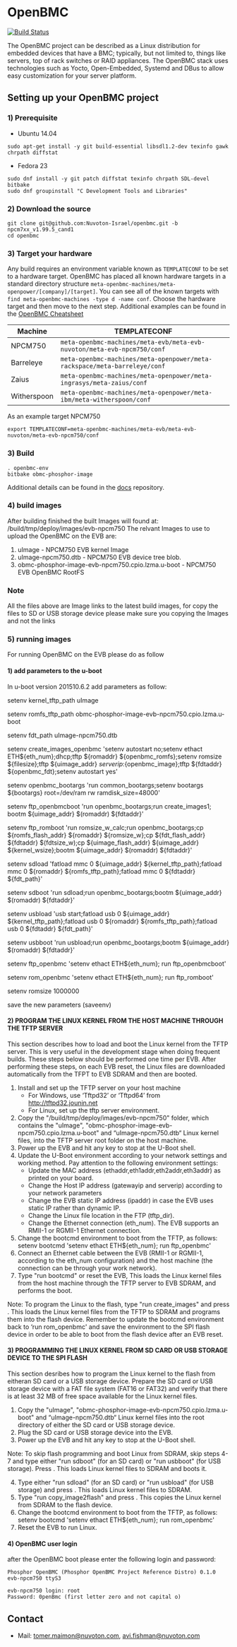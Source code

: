 # OpenBMC #

[![Build Status](https://openpower.xyz/buildStatus/icon?job=openbmc-build)](https://openpower.xyz/job/openbmc-build/)

The OpenBMC project can be described as a Linux distribution for embedded
devices that have a BMC; typically, but not limited to, things like servers,
top of rack switches or RAID appliances. The OpenBMC stack uses technologies
such as Yocto, Open-Embedded, Systemd and DBus to allow easy customization
for your server platform.


## Setting up your OpenBMC project ##

### 1) Prerequisite ###
- Ubuntu 14.04

```
sudo apt-get install -y git build-essential libsdl1.2-dev texinfo gawk chrpath diffstat
```

- Fedora 23

```
sudo dnf install -y git patch diffstat texinfo chrpath SDL-devel bitbake
sudo dnf groupinstall "C Development Tools and Libraries"
```
### 2) Download the source ###
```
git clone git@github.com:Nuvoton-Israel/openbmc.git -b npcm7xx_v1.99.5_cand1
cd openbmc
```

### 3) Target your hardware ###
Any build requires an environment variable known as `TEMPLATECONF` to be set
to a hardware target.  OpenBMC has placed all known hardware targets in a
standard directory structure `meta-openbmc-machines/meta-openpower/[company]/[target]`.
You can see all of the known targets with `find meta-openbmc-machines -type d -name conf`.
Choose the hardware target and then move to the next step. Additional examples
can be found in the [OpenBMC Cheatsheet](https://github.com/openbmc/docs/blob/master/cheatsheet.md)

Machine | TEMPLATECONF
--------|---------
NPCM750 | ```meta-openbmc-machines/meta-evb/meta-evb-nuvoton/meta-evb-npcm750/conf```
Barreleye | ```meta-openbmc-machines/meta-openpower/meta-rackspace/meta-barreleye/conf```
Zaius| ```meta-openbmc-machines/meta-openpower/meta-ingrasys/meta-zaius/conf```
Witherspoon| ```meta-openbmc-machines/meta-openpower/meta-ibm/meta-witherspoon/conf```


As an example target NPCM750
```
export TEMPLATECONF=meta-openbmc-machines/meta-evb/meta-evb-nuvoton/meta-evb-npcm750/conf
```

### 3) Build ###

```
. openbmc-env
bitbake obmc-phosphor-image
```

Additional details can be found in the [docs](https://github.com/openbmc/docs)
repository.

### 4) build images  ###
After building finished the built Images will found at:
<NPCM7xx folder>/build/tmp/deploy/images/evb-npcm750
The relvant Images to use to upload the OpenBMC on the EVB are:

1. uImage - NPCM750 EVB kernel Image
2. uImage-npcm750.dtb - NPCM750 EVB device tree blob.
3. obmc-phosphor-image-evb-npcm750.cpio.lzma.u-boot - NPCM750 EVB OpenBMC RootFS

### Note ###
All the files above are Image links to the latest build images, 
for copy the files to SD or USB storage device please make sure 
you copying the Images and not the links

### 5) running images  ###
For running OpenBMC on the EVB please do as follow

#### 1) add parameters to the u-boot ###
In u-boot version 201510.6.2 add parameters as follow:

setenv kernel_tftp_path uImage

setenv romfs_tftp_path obmc-phosphor-image-evb-npcm750.cpio.lzma.u-boot

setenv fdt_path uImage-npcm750.dtb

setenv create_images_openbmc 'setenv autostart no;setenv ethact ETH${eth_num};dhcp;tftp ${romaddr} ${openbmc_romfs};setenv romsize ${filesize};tftp ${uimage_addr} ${serverip}:${openbmc_image};tftp ${fdtaddr} ${openbmc_fdt};setenv autostart yes'

setenv openbmc_bootargs 'run common_bootargs;setenv bootargs ${bootargs} root=/dev/ram rw ramdisk_size=48000'

setenv ftp_openbmcboot 'run openbmc_bootargs;run create_images1; bootm ${uimage_addr} $(romaddr) ${fdtaddr}'

setenv ftp_romboot 'run romsize_w_calc;run openbmc_bootargs;cp ${romfs_flash_addr} ${romaddr} ${romsize_w};cp ${fdt_flash_addr} ${fdtaddr} $(fdtsize_w);cp ${uimage_flash_addr} ${uimage_addr} ${kernel_wsize};bootm ${uimage_addr} $(romaddr) ${fdtaddr}'

setenv sdload 'fatload mmc 0 ${uimage_addr} ${kernel_tftp_path};fatload mmc 0 ${romaddr} ${romfs_tftp_path};fatload mmc 0 ${fdtaddr} ${fdt_path}'

setenv sdboot 'run sdload;run openbmc_bootargs;bootm ${uimage_addr} $(romaddr) ${fdtaddr}'

setenv usbload 'usb start;fatload usb 0 ${uimage_addr} ${kernel_tftp_path};fatload usb 0 ${romaddr} ${romfs_tftp_path};fatload usb 0 ${fdtaddr} ${fdt_path}'

setenv usbboot 'run usbload;run openbmc_bootargs;bootm ${uimage_addr} $(romaddr) ${fdtaddr}'

setenv ftp_openbmc 'setenv ethact ETH${eth_num}; run ftp_openbmcboot'

setenv rom_openbmc 'setenv ethact ETH${eth_num}; run ftp_romboot'

setenv romsize 1000000

save the new parameters (saveenv)

#### 2) PROGRAM THE LINUX KERNEL FROM THE HOST MACHINE THROUGH THE TFTP SERVER ####

This section describes how to load and boot the Linux kernel from the TFTP server. This is
very useful in the development stage when doing frequent builds.
These steps below should be performed one time per EVB.
After performing these steps, on each EVB reset, the Linux files are downloaded
automatically from the TFPT to EVB SDRAM and then are booted.

1. Install and set up the TFTP server on your host machine
    - For Windows, use ‘Tftpd32’ or ‘Tftpd64’ from http://tftpd32.jounin.net
	- For Linux, set up the tftp server environment.
2. Copy the "/build/tmp/deploy/images/evb-npcm750" folder, which contains the "uImage", 
   "obmc-phosphor-image-evb-npcm750.cpio.lzma.u-boot" and “uImage-npcm750.dtb“ 
   Linux kernel files, into the TFTP server root folder on the host machine.
3. Power up the EVB and hit any key to stop at the U-Boot shell.
4. Update the U-Boot environment according to your network settings and working method. 
   Pay attention to the following environment settings:
	- Update the MAC address (ethaddr,eth1addr,eth2addr,eth3addr) as printed on your board.
	- Change the Host IP address (gatewayip and serverip) according to your network
	  parameters
	- Change the EVB static IP address (ipaddr) in case the EVB uses static IP rather than
	  dynamic IP.
	- Change the Linux file location in the FTP (tftp_dir).
	- Change the Ethernet connection (eth_num). The EVB supports an RMII-1 or RGMII-1
	  Ethernet connection.
5. Change the bootcmd environment to boot from the TFTP, as follows:
   setenv bootcmd 'setenv ethact ETH${eth_num}; run ftp_openbmc'
6. Connect an Ethernet cable between the EVB (RMII-1 or RGMII-1, according to the
   eth_num configuration) and the host machine (the connection can be through your
   work network).
8. Type "run bootcmd" or reset the EVB, This loads the Linux kernel files from the host
   machine through the TFTP server to EVB SDRAM, and performs the boot.
   
Note: To program the Linux to the flash, type "run create_images" and press <ENTER>.
This loads the Linux kernel files from the TFTP to SDRAM and programs them into
the flash device. Remember to update the bootcmd environment back to ‘run
rom_openbmc' and save the environment to the SPI flash device in order to be able to boot
from the flash device after an EVB reset.

#### 3) PROGRAMMING THE LINUX KERNEL FROM SD CARD OR USB STORAGE DEVICE TO THE SPI FLASH ####

This section desribes how to program the Linux kernel to the flash from eitheran SD card or
a USB storage device.
Prepare the SD card or USB storage device with a FAT file system (FAT16 or FAT32) and
verify that there is at least 32 MB of free space available for the Linux kernel files.

1. Copy the "uImage", "obmc-phosphor-image-evb-npcm750.cpio.lzma.u-boot" and 
    “uImage-npcm750.dtb“ Linux kernel files into the root
    directory of either the SD card or USB storage device.
2. Plug the SD card or USB storage device into the EVB.
3. Power up the EVB and hit any key to stop at the U-Boot shell.
   
Note: To skip flash programming and boot Linux from SDRAM, skip steps 4-7 and type
either "run sdboot" (for an SD card) or "run usbboot" (for USB storage). Press
<ENTER>. This loads Linux kernel files to SDRAM and boots it.

4. Type either "run sdload" (for an SD card) or "run usbload" (for USB storage) and press
   <ENTER>. This loads Linux kernel files to SDRAM.
5. Type "run copy_image2flash" and press <ENTER>. This copies the Linux kernel from
   SDRAM to the flash device.
6. Change the bootcmd environment to boot from the TFTP, as follows:
   setenv bootcmd 'setenv ethact ETH${eth_num}; run rom_openbmc'
7. Reset the EVB to run Linux.

#### 4) OpenBMC user login ####
after the OpenBMC boot please enter the following login and password:

```
Phosphor OpenBMC (Phosphor OpenBMC Project Reference Distro) 0.1.0 evb-npcm750 ttyS3

evb-npcm750 login: root
Password: 0penBmc (first letter zero and not capital o)
```

## Contact ##
- Mail: tomer.maimon@nuvoton.com, avi.fishman@nuvoton.com